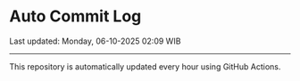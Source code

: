 # Auto Commit Log

Last updated: Monday, 06-10-2025 02:09 WIB

---

This repository is automatically updated every hour using GitHub Actions.
